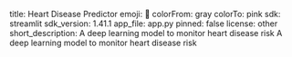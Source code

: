 title: Heart Disease Predictor
emoji: 🏃
colorFrom: gray
colorTo: pink
sdk: streamlit
sdk_version: 1.41.1
app_file: app.py
pinned: false
license: other
short_description: A deep learning model to monitor heart disease risk
A deep learning model to monitor heart disease risk
